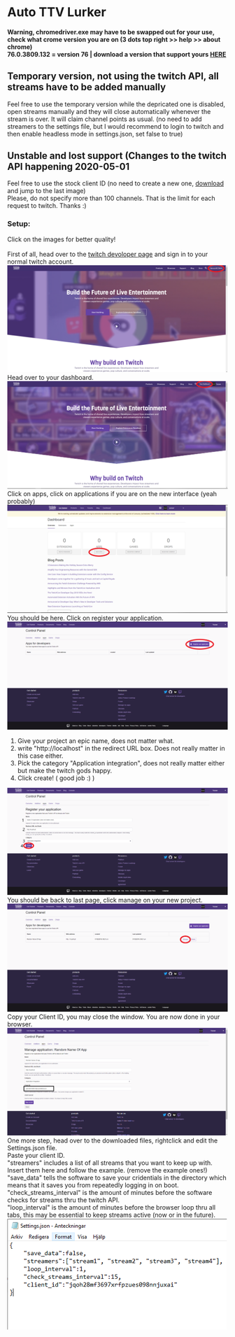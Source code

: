 <h1>Auto TTV Lurker</h1>
<h4>Warning, chromedriver.exe may have to be swapped out for your use, check what crome version you are on (3 dots top right >> help >> about chrome)<br>76.0.3809.132 = version 76 | download a version that support yours <a target="_blank" rel="noopener noreferrer" href="https://chromedriver.chromium.org/downloads">HERE</a></h4>

<h2>Temporary version, not using the twitch API, all streams have to be added manually</h2>
Feel free to use the temporary version while the depricated one is disabled, open streams manually and they will close automatically whenever the stream is over. It will claim channel points as usual. (no need to add streamers to the settings file, but I would recommend to login to twitch and then enable headless mode in settings.json, set false to true)


<h2>Unstable and lost support (Changes to the twitch API happening 2020-05-01</h2>

Feel free to use the stock client ID (no need to create a new one, <a href="https://github.com/Yazaar/AutoTTVLurker/archive/master.zip">download</a> and jump to the last image)<br>
Please, do not specify more than 100 channels. That is the limit for each request to twitch. Thanks :)

<h3>Setup:</h3>
Click on the images for better quality!
<br><br>
First of all, head over to the <a href="https://dev.twitch.tv/login">twitch devoloper page</a> and sign in to your normal twitch account.
<img src="https://raw.githubusercontent.com/Yazaar/Project-Assets/master/AutoTTVLurker/Step1.png">
<br>
Head over to your dashboard.
<img src="https://raw.githubusercontent.com/Yazaar/Project-Assets/master/AutoTTVLurker/Step2.png">
<br>
Click on apps, click on applications if you are on the new interface (yeah probably)
<img src="https://raw.githubusercontent.com/Yazaar/Project-Assets/master/AutoTTVLurker/Step3.png">
<br>
You should be here. Click on register your application.
<img src="https://raw.githubusercontent.com/Yazaar/Project-Assets/master/AutoTTVLurker/Step4.png">
<br>

1. Give your project an epic name, does not matter what.<br>
2. write "http://localhost" in the redirect URL box. Does not really matter in this case either.<br>
3. Pick the category "Application integration", does not really matter either but make the twitch gods happy.<br>
4. Click create! ( good job :) )
<img src="https://raw.githubusercontent.com/Yazaar/Project-Assets/master/AutoTTVLurker/Step5.png">
<br>
You should be back to last page, click manage on your new project.
<img src="https://raw.githubusercontent.com/Yazaar/Project-Assets/master/AutoTTVLurker/Step6.png">
<br>
Copy your Client ID, you may close the window. You are now done in your browser.
<img src="https://raw.githubusercontent.com/Yazaar/Project-Assets/master/AutoTTVLurker/Step7.png">
<br>
One more step, head over to the downloaded files, rightclick and edit the Settings.json file.<br>
Paste your client ID.<br>
"streamers" includes a list of all streams that you want to keep up with. Insert them here and follow the example. (remove the example ones!)<br>
"save_data" tells the software to save your cridentials in the directory which means that it saves you from repeatedly logging in on boot.<br>
"check_streams_interval" is the amount of minutes before the software checks for streams thru the twitch API.<br>
"loop_interval" is the amount of minutes before the browser loop thru all tabs, this may be essential to keep streams active (now or in the future).
<img src="https://raw.githubusercontent.com/Yazaar/Project-Assets/master/AutoTTVLurker/Step8v2.png">
